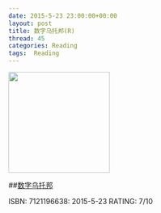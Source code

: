 ```yaml
---
date: 2015-5-23 23:00:00+00:00
layout: post
title: 数字乌托邦(R)
thread: 45
categories: Reading
tags:  Reading
---
```


<img src="http://ec4.images-amazon.com/images/I/51g0wDGZowL.jpg" width="200" />

##[数字乌托邦](http://amzn.to/1ISc6DH)

ISBN: 7121196638: 2015-5-23 RATING: 7/10

